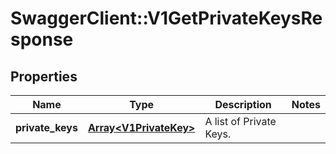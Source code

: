 # SwaggerClient::V1GetPrivateKeysResponse

## Properties
Name | Type | Description | Notes
------------ | ------------- | ------------- | -------------
**private_keys** | [**Array&lt;V1PrivateKey&gt;**](V1PrivateKey.md) | A list of Private Keys. | 

